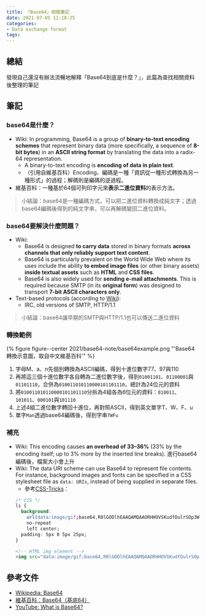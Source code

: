 ```yaml
---
title: 「Base64」相關筆記
date: 2021-07-05 11:18:25
categories:
- Data exchange format
tags:
---
```


## 總結
發現自己還沒有辦法流暢地解釋「Base64到底是什麼？」，此篇為查找相關資料後整理的筆記

## 筆記
### base64是什麼？
- Wiki: In programming, Base64 is a group of **binary-to-text encoding schemes** that represent binary data (more specifically, a sequence of **8-bit bytes**) in an **ASCII string format** by translating the data into a radix-64 representation.
  - A binary-to-text encoding is **encoding of data in plain text**.
  - （引用自維基百科）Encoding、編碼是一種「資訊從一種形式轉換為另一種形式」的過程；解碼則是編碼的逆過程。
- 維基百科：一種基於64個可列印字元來**表示二進位資料**的表示方法。

> 小結論：base64是一種編碼方式，可以把二進位資料轉換成純文字；透過base64編碼後得到的純文字串，可以再解碼變回二進位資料。

### base64要解決什麼問題？
- Wiki:
  - Base64 is designed **to carry data** stored in binary formats **across channels that only reliably support text content**.
  - Base64 is particularly prevalent on the World Wide Web where its uses include the ability **to embed image files** (or other binary assets) **inside textual assets** such as **HTML** and **CSS files**.
  - Base64 is also widely used for **sending e-mail attachments**. This is required because SMTP (in its **original form**) was designed to transport **7-bit ASCII characters only**.
- Text-based protocols (according to [Wiki](https://en.wikipedia.org/wiki/Binary_protocol)):
  - IRC, old versions of SMTP, HTTP/1.1

> 小結論：base64讓早期的SMTP與HTTP/1.1也可以傳送二進位資料

### 轉換範例
{% figure figure--center 2021/base64-note/base64example.png "'Base64轉換示意圖，取自中文維基百科'" %}
1. 字母M、a、n先個別轉換為ASCII編碼，得到十進位數字77、97與110
1. 再將這三個十進位數字各自轉為二進位數字後，得到`01001101`、`01100001`與`01101110`，合併為`010011010110000101101110`，總計為24位元的資料
1. 將`010011010110000101101110`分拆為4組各為6位元的資料：`010011`、`101011`、`000101`與`101110`
1. 上述4組二進位數字轉回十進位，再對照ASCII，得到英文單字T、W、F、u
1. 單字`Man`透過base64編碼後，得到字串`TWFu`

### 補充
- Wiki: This encoding causes **an overhead of 33–36%** (33% by the encoding itself; up to 3% more by the inserted line breaks). 進行base64編碼後，檔案大小會上升
- Wiki: The data URI scheme can use Base64 to represent file contents. For instance, background images and fonts can be specified in a CSS stylesheet file as `data: URIs`, instead of being supplied in separate files.
  - 參考[CSS-Tricks](https://css-tricks.com/data-uris/)：
  ```CSS
  /* CSS */
  li {
    background:
      url(data:image/gif;base64,R0lGODlhEAAQAMQAAORHHOVSKudfOulrSOp3WOyDZu6QdvCchPGolfO0o/XBs/fNwfjZ0frl3/zy7////wAAAAAAAAAAAAAAAAAAAAAAAAAAAAAAAAAAAAAAAAAAAAAAAAAAAAAAAAAAAAAAACH5BAkAABAALAAAAAAQABAAAAVVICSOZGlCQAosJ6mu7fiyZeKqNKToQGDsM8hBADgUXoGAiqhSvp5QAnQKGIgUhwFUYLCVDFCrKUE1lBavAViFIDlTImbKC5Gm2hB0SlBCBMQiB0UjIQA7)
      no-repeat
      left center;
    padding: 5px 0 5px 25px;
  }
  ```
  ```HTML
  <!-- HTML img element -->
  <img src="data:image/gif;base64,R0lGODlhEAAQAMQAAORHHOVSKudfOulrSOp3WOyDZu6QdvCchPGolfO0o/XBs/fNwfjZ0frl3/zy7////wAAAAAAAAAAAAAAAAAAAAAAAAAAAAAAAAAAAAAAAAAAAAAAAAAAAAAAAAAAAAAAACH5BAkAABAALAAAAAAQABAAAAVVICSOZGlCQAosJ6mu7fiyZeKqNKToQGDsM8hBADgUXoGAiqhSvp5QAnQKGIgUhwFUYLCVDFCrKUE1lBavAViFIDlTImbKC5Gm2hB0SlBCBMQiB0UjIQA7" alt="star" width="16" height="16">
  ```


## 參考文件
- [Wikipedia: Base64](https://en.wikipedia.org/wiki/Base64)
- [維基百科：Base64（基底64）](https://zh.wikipedia.org/wiki/Base64)
- [YouTube: What is Base64?](https://youtu.be/8qkxeZmKmOY)